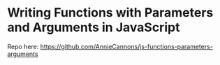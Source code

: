 # Writing Functions with Parameters and Arguments in JavaScript

Repo here: https://github.com/AnnieCannons/js-functions-parameters-arguments